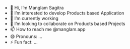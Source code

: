 - 👋 Hi, I’m Manglam Sagitra
- 👀 I’m interested to develop Products based Application
- 🌱 I’m currently working
- 💞️ I’m looking to collaborate on Products based Projects
- 📫 How to reach me @manglam.app
- 😄 Pronouns: ...
- ⚡ Fun fact: ...
